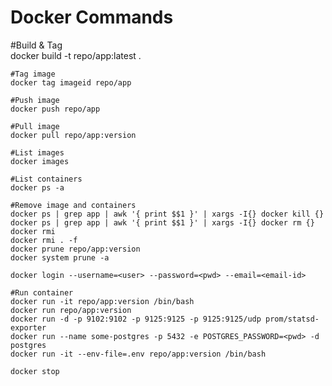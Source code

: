 # Docker Commands

#Build & Tag	         
    docker build -t repo/app:latest .
    
    #Tag image	         
    docker tag imageid repo/app
    
    #Push image	         
    docker push repo/app
    
    #Pull image
    docker pull repo/app:version
    
    #List images	         
    docker images
    
    #List containers	  
    docker ps -a
    
    #Remove image and containers
    docker ps | grep app | awk '{ print $$1 }' | xargs -I{} docker kill {}
    docker ps | grep app | awk '{ print $$1 }' | xargs -I{} docker rm {}
    docker rmi
    docker rmi . -f
    docker prune repo/app:version
    docker system prune -a
    
    docker login --username=<user> --password=<pwd> --email=<email-id>
    
    #Run container
    docker run -it repo/app:version /bin/bash
    docker run repo/app:version
    docker run -d -p 9102:9102 -p 9125:9125 -p 9125:9125/udp prom/statsd-exporter
    docker run --name some-postgres -p 5432 -e POSTGRES_PASSWORD=<pwd> -d postgres
    docker run -it --env-file=.env repo/app:version /bin/bash
    
    docker stop